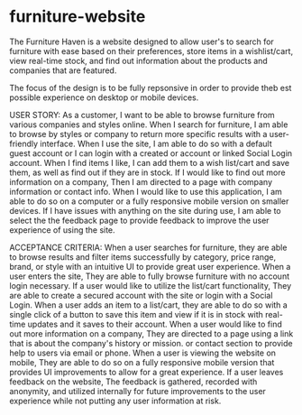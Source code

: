 # furniture-website

The Furniture Haven is a website designed to allow user's to search for furniture with ease based on their preferences, store items in a wishlist/cart, view real-time stock, and find out information about the products and companies that are featured.

The focus of the design is to be fully repsonsive in order to provide theb est possible experience on desktop or mobile devices.



USER STORY:
As a customer, I want to be able to browse furniture from various companies and styles online.
When I search for furniture,
I am able to browse by styles or company to return more specific results with a user-friendly interface.
When I use the site,
I am able to do so with a default guest account or I can login with a created or account or linked Social Login account.
When I find items I like, 
I can add them to a wish list/cart and save them, as well as find out if they are in stock.
If I would like to find out more information on a company,
Then I am directed to a page with company information or contact info.
When I would like to use this application,
I am able to do so on a computer or a fully responsive mobile version on smaller devices.
If I have issues with anything on the site during use,
I am able to select the the feedback page to provide feedback to improve the user experience of using the site.

ACCEPTANCE CRITERIA:
When a user searches for furniture, they are able to browse results and filter items successfully by category, price range, brand, or style with an intuitive UI to provide great user experience.
When a user enters the site,
They are able to fully browse furniture with no account login necessary.
If a user would like to utilize the list/cart functionality,
They are able to create a secured account with the site or login with a Social Login.
When a user adds an item to a list/cart, they are able to do so with a single click of a button to save this item and view if it is in stock with real-time updates and it saves to their account.
When a user would like to find out more information on a company,
They are directed to a page using a link that is about the company's history or mission.  or contact section to provide help to users via email or phone.
When a user is viewing the website on mobile,
They are able to do so on a fully responsive mobile version that provides UI improvements to allow for a great experience.
If a user leaves feedback on the website,
The feedback is gathered, recorded with anonymity, and utilized internally for future improvements to the user experience while not putting any user information at risk.